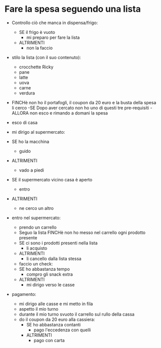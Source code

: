 # Fare la spesa seguendo una lista
- Controllo ciò che manca in dispensa/frigo:
  - SE il frigo è vuoto
    - mi preparo per fare la lista
  - ALTRIMENTI
    - non la faccio

- stilo la lista (con il suo contenuto):
  - crocchette Ricky
  - pane
  - latte
  - uova
  - carne
  - verdura
- FINCHè non ho il portafogli, il coupon da 20 euro e la busta della spesa li cerco
-SE Dopo aver cercato non ho uno di questi tre pre-requisiti
  -ALLORA non esco e rimando a domani la spesa
- esco di casa

- mi dirigo al supermercato:
 - SE ho la macchina
   - guido
 - ALTRIMENTI
   - vado a piedi
 - SE il supermercato vicino casa è aperto
   - entro
 - ALTRIMENTI
   - ne cerco un altro

- entro nel supermercato:
  - prendo un carrello
  - Seguo la lista FINCHè non ho messo nel carrello ogni prodotto presente
  -  SE ci sono i prodotti presenti nella lista
     - li acquisto
    - ALTRIMENTI
      - li cancello dalla lista stessa
  - faccio un check:
   - SE ho abbastanza tempo
     - compro gli snack extra
   - ALTRIMENTI
     - mi dirigo verso le casse

- pagamento:
  - mi dirigo alle casse e mi metto in fila
  - aspetto il mio turno
  - durante il mio turno svuoto il carrello sul rullo della cassa
  - do il coupon da 20 euro alla cassiera:
    - SE ho abbastanza contanti
      - pago l'eccedenza con quelli
    - ALTRIMENTI
      - pago con carta
      
<!-- - smisto i prodotti nella busta della spesa
- esco dal supermercato
- torno a casa -->